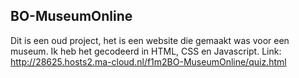 ## BO-MuseumOnline
Dit is een oud project, het is een website die gemaakt was voor een museum. Ik heb het gecodeerd in HTML, CSS en Javascript.
Link: http://28625.hosts2.ma-cloud.nl/f1m2BO-MuseumOnline/quiz.html

